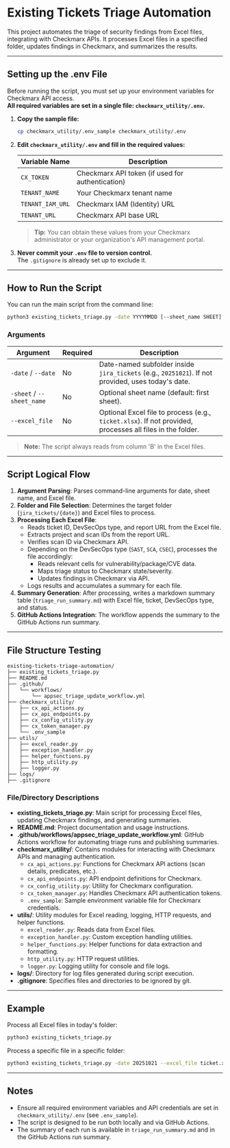 # Existing Tickets Triage Automation

This project automates the triage of security findings from Excel files, integrating with Checkmarx APIs. It processes Excel files in a specified folder, updates findings in Checkmarx, and summarizes the results.

---

## Setting up the .env File

Before running the script, you must set up your environment variables for Checkmarx API access.  
**All required variables are set in a single file: `checkmarx_utility/.env`.**

1. **Copy the sample file:**
   ```bash
   cp checkmarx_utility/.env_sample checkmarx_utility/.env
   ```

2. **Edit `checkmarx_utility/.env` and fill in the required values:**

   | Variable Name         | Description                                      |
   |----------------------|--------------------------------------------------|
   | `CX_TOKEN`           | Checkmarx API token (if used for authentication)  |
   | `TENANT_NAME`        | Your Checkmarx tenant name                       |
   | `TENANT_IAM_URL`     | Checkmarx IAM (Identity) URL                     |
   | `TENANT_URL`         | Checkmarx API base URL                           |

   > **Tip:** You can obtain these values from your Checkmarx administrator or your organization's API management portal.

3. **Never commit your `.env` file to version control.**  
   The `.gitignore` is already set up to exclude it.

---

## How to Run the Script

You can run the main script from the command line:

```bash
python3 existing_tickets_triage.py -date YYYYMMDD [--sheet_name SHEET] [--excel_file FILENAME]
```

### Arguments

| Argument         | Required | Description                                                                                  |
|------------------|----------|----------------------------------------------------------------------------------------------|
| `-date` / `--date`        | No       | Date-named subfolder inside `jira_tickets` (e.g., `20251021`). If not provided, uses today's date. |
| `-sheet` / `--sheet_name` | No       | Optional sheet name (default: first sheet).                                                   |
| `--excel_file`            | No       | Optional Excel file to process (e.g., `ticket.xlsx`). If not provided, processes all files in the folder. |

> **Note:** The script always reads from column 'B' in the Excel files.

---

## Script Logical Flow

1. **Argument Parsing**: Parses command-line arguments for date, sheet name, and Excel file.
2. **Folder and File Selection**: Determines the target folder (`jira_tickets/{date}`) and Excel files to process.
3. **Processing Each Excel File**:
    - Reads ticket ID, DevSecOps type, and report URL from the Excel file.
    - Extracts project and scan IDs from the report URL.
    - Verifies scan ID via Checkmarx API.
    - Depending on the DevSecOps type (`SAST`, `SCA`, `CSEC`), processes the file accordingly:
        - Reads relevant cells for vulnerability/package/CVE data.
        - Maps triage status to Checkmarx state/severity.
        - Updates findings in Checkmarx via API.
    - Logs results and accumulates a summary for each file.
4. **Summary Generation**: After processing, writes a markdown summary table (`triage_run_summary.md`) with Excel file, ticket, DevSecOps type, and status.
5. **GitHub Actions Integration**: The workflow appends the summary to the GitHub Actions run summary.

---

## File Structure Testing

```
existing-tickets-triage-automation/
├── existing_tickets_triage.py
├── README.md
├── .github/
│   └── workflows/
│       └── appsec_triage_update_workflow.yml
├── checkmarx_utility/
│   ├── cx_api_actions.py
│   ├── cx_api_endpoints.py
│   ├── cx_config_utility.py
│   ├── cx_token_manager.py
│   └── .env_sample
├── utils/
│   ├── excel_reader.py
│   ├── exception_handler.py
│   ├── helper_functions.py
│   ├── http_utility.py
│   ├── logger.py
├── logs/
├── .gitignore
```

### File/Directory Descriptions

- **existing_tickets_triage.py**: Main script for processing Excel files, updating Checkmarx findings, and generating summaries.
- **README.md**: Project documentation and usage instructions.
- **.github/workflows/appsec_triage_update_workflow.yml**: GitHub Actions workflow for automating triage runs and publishing summaries.
- **checkmarx_utility/**: Contains modules for interacting with Checkmarx APIs and managing authentication.
    - `cx_api_actions.py`: Functions for Checkmarx API actions (scan details, predicates, etc.).
    - `cx_api_endpoints.py`: API endpoint definitions for Checkmarx.
    - `cx_config_utility.py`: Utility for Checkmarx configuration.
    - `cx_token_manager.py`: Handles Checkmarx API authentication tokens.
    - `.env_sample`: Sample environment variable file for Checkmarx credentials.
- **utils/**: Utility modules for Excel reading, logging, HTTP requests, and helper functions.
    - `excel_reader.py`: Reads data from Excel files.
    - `exception_handler.py`: Custom exception handling utilities.
    - `helper_functions.py`: Helper functions for data extraction and formatting.
    - `http_utility.py`: HTTP request utilities.
    - `logger.py`: Logging utility for console and file logs.
- **logs/**: Directory for log files generated during script execution.
- **.gitignore**: Specifies files and directories to be ignored by git.

---

## Example

Process all Excel files in today's folder:
```bash
python3 existing_tickets_triage.py
```

Process a specific file in a specific folder:
```bash
python3 existing_tickets_triage.py -date 20251021 --excel_file ticket.xlsx
```

---

## Notes

- Ensure all required environment variables and API credentials are set in `checkmarx_utility/.env` (see `.env_sample`).
- The script is designed to be run both locally and via GitHub Actions.
- The summary of each run is available in `triage_run_summary.md` and in the GitHub Actions run summary.
